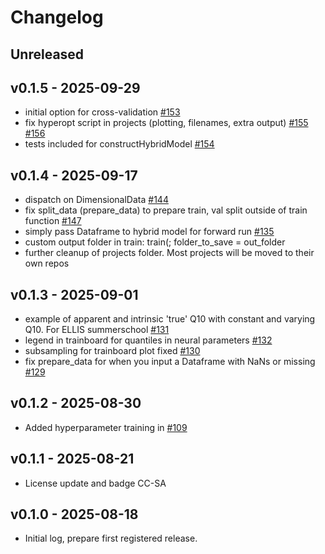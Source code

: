 # Changelog

## Unreleased

## v0.1.5 - 2025-09-29
- initial option for cross-validation [#153](https://github.com/EarthyScience/EasyHybrid.jl/pull/153)
- fix hyperopt script in projects (plotting, filenames, extra output) [#155](https://github.com/EarthyScience/EasyHybrid.jl/pull/155) [#156](https://github.com/EarthyScience/EasyHybrid.jl/pull/156)
- tests included for constructHybridModel [#154](https://github.com/EarthyScience/EasyHybrid.jl/pull/154)
## v0.1.4 - 2025-09-17
- dispatch on DimensionalData [#144](https://github.com/EarthyScience/EasyHybrid.jl/pull/140)
- fix split_data (prepare_data) to prepare train, val split outside of train function [#147](https://github.com/EarthyScience/EasyHybrid.jl/pull/146)
- simply pass Dataframe to hybrid model for forward run [#135](https://github.com/EarthyScience/EasyHybrid.jl/pull/135)
- custom output folder in train: train(; folder_to_save = out_folder
- further cleanup of projects folder. Most projects will be moved to their own repos

## v0.1.3 - 2025-09-01

- example of apparent and intrinsic 'true' Q10 with constant and varying Q10. For ELLIS summerschool [#131](https://github.com/EarthyScience/EasyHybrid.jl/pull/131)
- legend in trainboard for quantiles in neural parameters [#132](https://github.com/EarthyScience/EasyHybrid.jl/pull/132)
- subsampling for trainboard plot fixed [#130](https://github.com/EarthyScience/EasyHybrid.jl/pull/130)
- fix prepare_data for when you input a Dataframe with NaNs or missing [#129](https://github.com/EarthyScience/EasyHybrid.jl/pull/129) 

## v0.1.2 - 2025-08-30

- Added hyperparameter training in [#109](https://github.com/EarthyScience/EasyHybrid.jl/pull/109)

## v0.1.1 - 2025-08-21

- License update and badge CC-SA

## v0.1.0 - 2025-08-18

- Initial log, prepare first registered release.